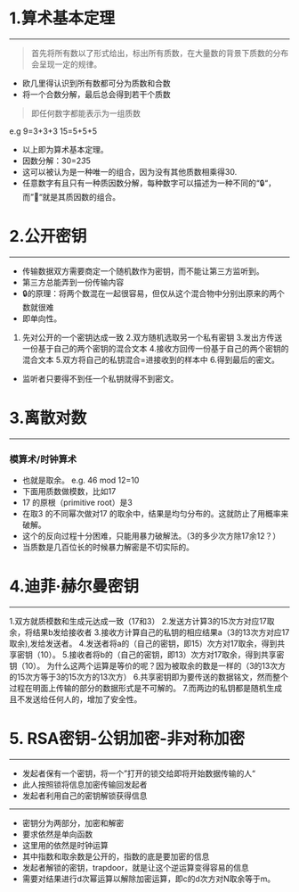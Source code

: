 # 1.算术基本定理
-------

> 首先将所有数以了形式给出，标出所有质数，在大量数的背景下质数的分布会呈现一定的规律。

- 欧几里得认识到所有数都可分为质数和合数
- 将一个合数分解，最后总会得到若干个质数

>即任何数字都能表示为一组质数

e.g 9=3+3+3
15=5+5+5
- 以上即为算术基本定理。
- 因数分解：30=2*3*5
- 这可以被认为是一种唯一的组合，因为没有其他质数相乘得30.
- 任意数字有且只有一种质因数分解，每种数字可以描述为一种不同的“🔒“，而”🔑“就是其质因数的组合。

# 2.公开密钥
---
- 传输数据双方需要商定一个随机数作为密钥，而不能让第三方监听到。
-  第三方总能弄到一份传输内容
- 🔒的原理：将两个数混在一起很容易，但仅从这个混合物中分别出原来的两个数就很难
- 即单向性。

1. 先对公开的一个密钥达成一致
2.双方随机选取另一个私有密钥
3.发出方传送一份基于自己的两个密钥的混合文本
4.接收方回传一份基于自己的两个密钥的混合文本
5.双方将自己的私钥混合=进接收到的样本中
6.得到最后的密文。

- 监听者只要得不到任一个私钥就得不到密文。

# 3.离散对数
---
### 模算术/时钟算术
- 也就是取余。
e.g. 46 mod 12=10
- 下面用质数做模数，比如17
- 17 的原根（primitive root）是3
- 在取3 的不同幂次做对17 的取余中，结果是均匀分布的。这就防止了用概率来破解。
- 这个的反向过程十分困难，只能用暴力破解法。（3的多少次方除17余12？）
- 当质数是几百位长的时候暴力解密是不切实际的。

# 4.迪菲·赫尔曼密钥
---
1.双方就质模数和生成元达成一致（17和3）
2.发送方计算3的15次方对应17取余，将结果b发给接收者
3.接收方计算自己的私钥的相应结果a（3的13次方对应17取余),发给发送者。
4.发送者将a的（自己的密钥，即15）次方对17取余，得到共享密钥（10）。
5.接收者将b的（自己的密钥，即13）次方对17取余，得到共享密钥（10）。
为什么这两个运算是等价的呢？因为被取余的数是一样的（3的13次方的15次方等于3的15次方的13次方）
6.共享密钥即为要传送的数据铭文，然而整个过程在明面上传输的部分的数据形式是不可解的。
7.而两边的私钥都是随机生成且不发送给任何人的，增加了安全性。
# 5. RSA密钥-公钥加密-非对称加密
----
- 发起者保有一个密钥，将一个”打开的锁交给即将开始数据传输的人“
- 此人按照锁将信息加密传输回发起者
- 发起者利用自己的密钥解锁获得信息
------
- 密钥分为两部分，加密和解密
- 要求依然是单向函数
- 这里用的依然是时钟运算
- 其中指数和取余数是公开的，指数的底是要加密的信息
- 发起者解锁的密钥，trapdoor，就是让这个逆运算变得容易的信息
-  需要对结果进行d次幂运算以解除加密运算，即c的d次方对N取余等于m。
